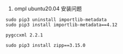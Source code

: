 1. ompl ubuntu20.04 安装问题
```
sudo pip3 uninstall importlib-metadata
sudo pip3 install importlib-metadata==4.12
```
```
pygccxml 2.2.1
```
```
sudo pip3 install zipp==3.15.0
```
